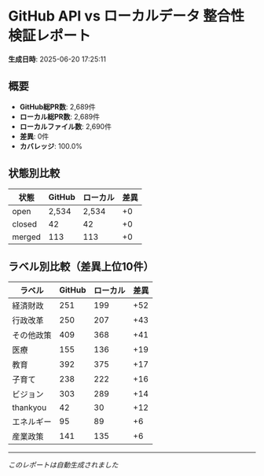 # GitHub API vs ローカルデータ 整合性検証レポート

**生成日時**: 2025-06-20 17:25:11

## 概要

- **GitHub総PR数**: 2,689件
- **ローカル総PR数**: 2,689件
- **ローカルファイル数**: 2,690件
- **差異**: 0件
- **カバレッジ**: 100.0%

## 状態別比較

| 状態 | GitHub | ローカル | 差異 |
|------|--------|----------|------|
| open | 2,534 | 2,534 | +0 |
| closed | 42 | 42 | +0 |
| merged | 113 | 113 | +0 |

## ラベル別比較（差異上位10件）

| ラベル | GitHub | ローカル | 差異 |
|--------|--------|----------|------|
| 経済財政 | 251 | 199 | +52 |
| 行政改革 | 250 | 207 | +43 |
| その他政策 | 409 | 368 | +41 |
| 医療 | 155 | 136 | +19 |
| 教育 | 392 | 375 | +17 |
| 子育て | 238 | 222 | +16 |
| ビジョン | 303 | 289 | +14 |
| thankyou | 42 | 30 | +12 |
| エネルギー | 95 | 89 | +6 |
| 産業政策 | 141 | 135 | +6 |

---
*このレポートは自動生成されました*